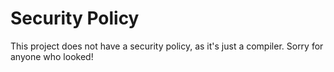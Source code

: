# Security Policy
This project does not have a security policy, as it's just a compiler.
Sorry for anyone who looked!
